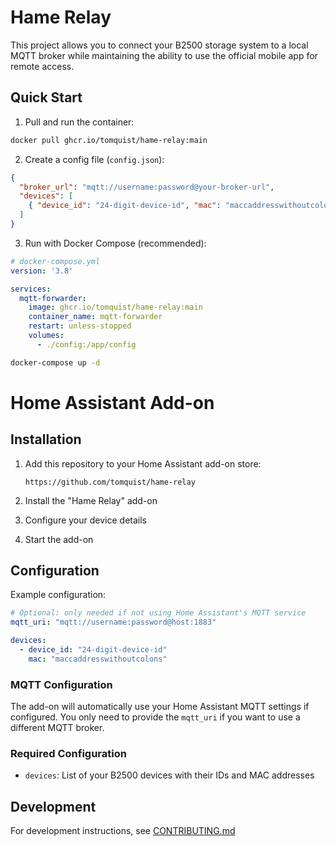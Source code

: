 # Hame Relay

This project allows you to connect your B2500 storage system to a local MQTT broker while maintaining the ability to use the official mobile app for remote access.

## Quick Start

1. Pull and run the container:
```bash
docker pull ghcr.io/tomquist/hame-relay:main
```

2. Create a config file (`config.json`):
```json
{
  "broker_url": "mqtt://username:password@your-broker-url",
  "devices": [
    { "device_id": "24-digit-device-id", "mac": "maccaddresswithoutcolons" }
  ]
}
```

3. Run with Docker Compose (recommended):
```yaml
# docker-compose.yml
version: '3.8'

services:
  mqtt-forwarder:
    image: ghcr.io/tomquist/hame-relay:main
    container_name: mqtt-forwarder
    restart: unless-stopped
    volumes:
      - ./config:/app/config
```

```bash
docker-compose up -d
```
# Home Assistant Add-on

## Installation

1. Add this repository to your Home Assistant add-on store:
   ```
   https://github.com/tomquist/hame-relay
   ```

2. Install the "Hame Relay" add-on
3. Configure your device details
4. Start the add-on

## Configuration

Example configuration:

```yaml
# Optional: only needed if not using Home Assistant's MQTT service
mqtt_uri: "mqtt://username:password@host:1883"

devices:
  - device_id: "24-digit-device-id"
    mac: "maccaddresswithoutcolons"
```

### MQTT Configuration

The add-on will automatically use your Home Assistant MQTT settings if configured. You only need to provide the `mqtt_uri` if you want to use a different MQTT broker.

### Required Configuration

- `devices`: List of your B2500 devices with their IDs and MAC addresses

## Development

For development instructions, see [CONTRIBUTING.md](CONTRIBUTING.md)